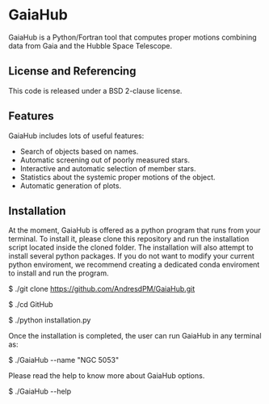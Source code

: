 # GaiaHub
GaiaHub is a Python/Fortran tool that computes proper motions combining data from Gaia and the Hubble Space Telescope.

## License and Referencing
This code is released under a BSD 2-clause license.

## Features

GaiaHub includes lots of useful features:

* Search of objects based on names.
* Automatic screening out of poorly measured stars.
* Interactive and automatic selection of member stars.
* Statistics about the systemic proper motions of the object.
* Automatic generation of plots.

## Installation

At the moment, GaiaHub is offered as a python program that runs from your terminal. To install it, please clone this repository and run the installation script located inside the cloned folder. The installation will also attempt to install several python packages. If you do not want to modify your current python enviroment, we recommend creating a dedicated conda enviroment to install and run the program.

$ ./git clone https://github.com/AndresdPM/GaiaHub.git

$ ./cd GitHub

$ ./python installation.py

Once the installation is completed, the user can run GaiaHub in any terminal as:

$ ./GaiaHub --name "NGC 5053"

Please read the help to know more about GaiaHub options.

$ ./GaiaHub --help

